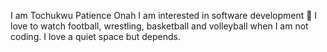 I am Tochukwu Patience Onah
I am interested in software development 
:speak_no_evil: I love to watch football, wrestling, basketball and volleyball when I am not coding.
I love a quiet space but depends.
